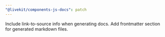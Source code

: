 ```yaml
---
"@livekit/components-js-docs": patch
---
```


Include link-to-source info when generating docs. Add frontmatter section for generated markdown files.
